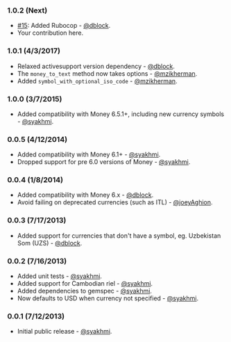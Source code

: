 ### 1.0.2 (Next)

* [#15](https://github.com/artsy/money_helper/pull/15): Added Rubocop - [@dblock](https://github.com/dblock).
* Your contribution here.

### 1.0.1 (4/3/2017)

* Relaxed activesupport version dependency - [@dblock](https://github.com/dblock).
* The `money_to_text` method now takes options - [@mzikherman](https://github.com/mzikherman).
* Added `symbol_with_optional_iso_code` - [@mzikherman](https://github.com/mzikherman).

### 1.0.0 (3/7/2015)

* Added compatibility with Money 6.5.1+, including new currency symbols - [@syakhmi](https://github.com/syakhmi).

### 0.0.5 (4/12/2014)

* Added compatibility with Money 6.1+ - [@syakhmi](https://github.com/syakhmi).
* Dropped support for pre 6.0 versions of Money - [@syakhmi](https://github.com/syakhmi).

### 0.0.4 (1/8/2014)

* Added compatibility with Money 6.x - [@dblock](https://github.com/dblock).
* Avoid failing on deprecated currencies (such as ITL) - [@joeyAghion](https://github.com/joeyAghion).

### 0.0.3 (7/17/2013)

* Added support for currencies that don't have a symbol, eg. Uzbekistan Som (UZS) - [@dblock](https://github.com/dblock).

### 0.0.2 (7/16/2013)

* Added unit tests - [@syakhmi](https://github.com/syakhmi).
* Added support for Cambodian riel - [@syakhmi](https://github.com/syakhmi).
* Added dependencies to gemspec - [@syakhmi](https://github.com/syakhmi).
* Now defaults to USD when currency not specified - [@syakhmi](https://github.com/syakhmi).

### 0.0.1 (7/12/2013)

* Initial public release - [@syakhmi](https://github.com/syakhmi).
